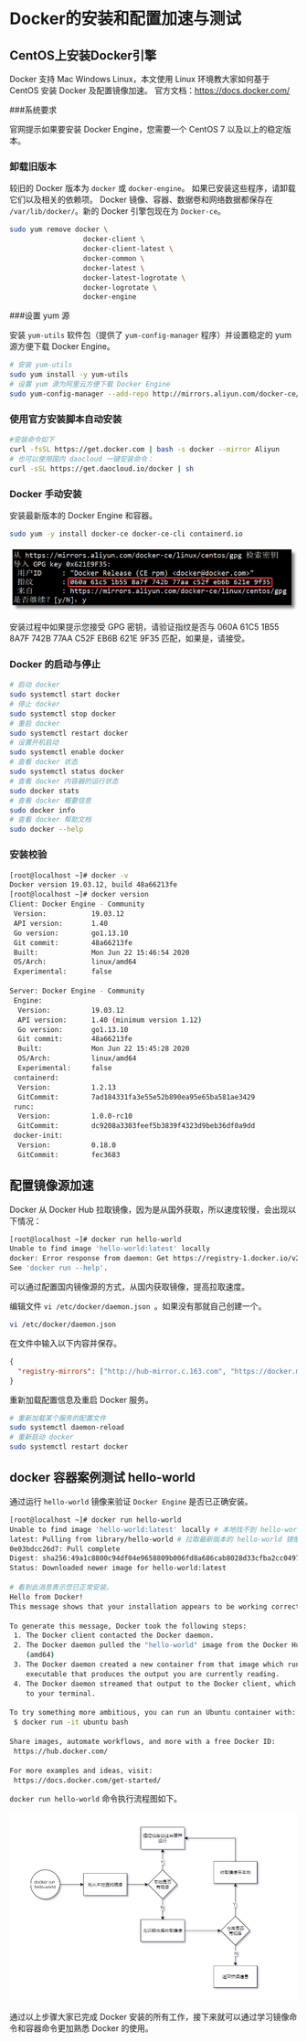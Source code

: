 # Docker的安装和配置加速与测试

## CentOS上安装Docker引擎
Docker 支持 Mac Windows Linux，本文使用 Linux 环境教大家如何基于 CentOS 安装 Docker 及配置镜像加速。
官方文档：https://docs.docker.com/

###系统要求

官网提示如果要安装 Docker Engine，您需要一个 CentOS 7 以及以上的稳定版本。

### 卸载旧版本

较旧的 Docker 版本为 `docker` 或 `docker-engine`。 如果已安装这些程序，请卸载它们以及相关的依赖项。
Docker 镜像、容器、数据卷和网络数据都保存在 `/var/lib/docker/`。新的 Docker 引擎包现在为 `Docker-ce`。
```bash
sudo yum remove docker \
                  docker-client \
                  docker-client-latest \
                  docker-common \
                  docker-latest \
                  docker-latest-logrotate \
                  docker-logrotate \
                  docker-engine
```

###设置 yum 源

安装 `yum-utils` 软件包（提供了 `yum-config-manager` 程序）并设置稳定的 yum 源方便下载 Docker Engine。
```bash
# 安装 yum-utils
sudo yum install -y yum-utils
# 设置 yum 源为阿里云方便下载 Docker Engine
sudo yum-config-manager --add-repo http://mirrors.aliyun.com/docker-ce/linux/centos/docker-ce.repo
```

### 使用官方安装脚本自动安装

```bash
#安装命令如下
curl -fsSL https://get.docker.com | bash -s docker --mirror Aliyun
# 也可以使用国内 daocloud 一键安装命令：
curl -sSL https://get.daocloud.io/docker | sh
```

### Docker 手动安装
安装最新版本的 Docker Engine 和容器。
```bash
sudo yum -y install docker-ce docker-ce-cli containerd.io
```
![](images/009.png)

安装过程中如果提示您接受 GPG 密钥，请验证指纹是否与 060A 61C5 1B55 8A7F 742B 77AA C52F EB6B 621E 9F35 匹配，如果是，请接受。

### Docker 的启动与停止
```bash
# 启动 docker
sudo systemctl start docker
# 停止 docker
sudo systemctl stop docker
# 重启 docker
sudo systemctl restart docker
# 设置开机启动
sudo systemctl enable docker
# 查看 docker 状态
sudo systemctl status docker
# 查看 docker 内容器的运行状态
sudo docker stats
# 查看 docker 概要信息
sudo docker info
# 查看 docker 帮助文档
sudo docker --help
```

### 安装校验

```bash
[root@localhost ~]# docker -v
Docker version 19.03.12, build 48a66213fe
[root@localhost ~]# docker version
Client: Docker Engine - Community
 Version:           19.03.12
 API version:       1.40
 Go version:        go1.13.10
 Git commit:        48a66213fe
 Built:             Mon Jun 22 15:46:54 2020
 OS/Arch:           linux/amd64
 Experimental:      false

Server: Docker Engine - Community
 Engine:
  Version:          19.03.12
  API version:      1.40 (minimum version 1.12)
  Go version:       go1.13.10
  Git commit:       48a66213fe
  Built:            Mon Jun 22 15:45:28 2020
  OS/Arch:          linux/amd64
  Experimental:     false
 containerd:
  Version:          1.2.13
  GitCommit:        7ad184331fa3e55e52b890ea95e65ba581ae3429
 runc:
  Version:          1.0.0-rc10
  GitCommit:        dc9208a3303feef5b3839f4323d9beb36df0a9dd
 docker-init:
  Version:          0.18.0
  GitCommit:        fec3683
```

## 配置镜像源加速

Docker 从 Docker Hub 拉取镜像，因为是从国外获取，所以速度较慢，会出现以下情况：
```bash
[root@localhost ~]# docker run hello-world
Unable to find image 'hello-world:latest' locally
docker: Error response from daemon: Get https://registry-1.docker.io/v2/library/hello-world/manifests/latest: net/http: TLS handshake timeout.
See 'docker run --help'.
```
可以通过配置国内镜像源的方式，从国内获取镜像，提高拉取速度。

编辑文件 `vi /etc/docker/daemon.json `。如果没有那就自己创建一个。

```bash
vi /etc/docker/daemon.json
```
在文件中输入以下内容并保存。

```json
{
  "registry-mirrors": ["http://hub-mirror.c.163.com", "https://docker.mirrors.ustc.edu.cn"]
}
```
重新加载配置信息及重启 Docker 服务。
```bash
# 重新加载某个服务的配置文件
sudo systemctl daemon-reload
# 重新启动 docker
sudo systemctl restart docker
```

## docker 容器案例测试 hello-world

通过运行 `hello-world` 镜像来验证 `Docker Engine` 是否已正确安装。

```bash
[root@localhost ~]# docker run hello-world
Unable to find image 'hello-world:latest' locally # 本地找不到 hello-world 镜像
latest: Pulling from library/hello-world # 拉取最新版本的 hello-world 镜像
0e03bdcc26d7: Pull complete 
Digest: sha256:49a1c8800c94df04e9658809b006fd8a686cab8028d33cfba2cc049724254202
Status: Downloaded newer image for hello-world:latest

# 看到此消息表示您已正常安装。
Hello from Docker!
This message shows that your installation appears to be working correctly.

To generate this message, Docker took the following steps:
 1. The Docker client contacted the Docker daemon.
 2. The Docker daemon pulled the "hello-world" image from the Docker Hub.
    (amd64)
 3. The Docker daemon created a new container from that image which runs the
    executable that produces the output you are currently reading.
 4. The Docker daemon streamed that output to the Docker client, which sent it
    to your terminal.

To try something more ambitious, you can run an Ubuntu container with:
 $ docker run -it ubuntu bash

Share images, automate workflows, and more with a free Docker ID:
 https://hub.docker.com/

For more examples and ideas, visit:
 https://docs.docker.com/get-started/
```

`docker run hello-world` 命令执行流程图如下。

![](images/010.png)

通过以上步骤大家已完成 Docker 安装的所有工作，接下来就可以通过学习镜像命令和容器命令更加熟悉 Docker 的使用。

